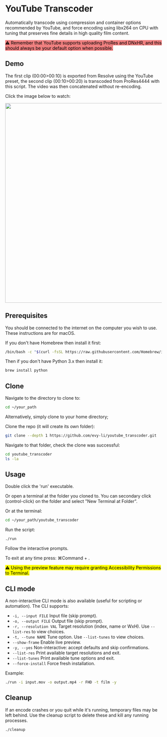 # YouTube Transcoder

Automatically transcode using compression and container options recommended by YouTube, and force encoding using libx264 on CPU with tuning that preserves fine details in high quality film content.

<mark style="background: LightCoral!important">⚠ Remember that YouTube supports uploading ProRes and DNxHR, and this should always be your default option when possible.</mark>

## Demo

The first clip (00:00>00:10) is exported from Resolve using the YouTube preset, the second clip (00:10>00:20) is transcoded from ProRes4444 with this script. The video was then concatenated without re-encoding.

Click the image below to watch:

[<img src="https://evy-li-github-r2.evy.li/concat_thumb.jpeg" width="640">](https://evy-li-github-r2.evy.li/concat.mp4)


## Prerequisites

You should be connected to the internet on the computer you wish to use. These instructions are for macOS.

If you don't have Homebrew then install it first:

```bash
/bin/bash -c "$(curl -fsSL https://raw.githubusercontent.com/Homebrew/install/HEAD/install.sh)"
```

Then if you don't have Python 3.x then install it:

```bash
brew install python
```

## Clone

Navigate to the directory to clone to:

```bash
cd ~/your_path
```
Alternatively, simply clone to your home directory;

Clone the repo (it will create its own folder):

```bash
git clone --depth 1 https://github.com/evy-li/youtube_transcoder.git
```
Navigate to that folder, check the clone was successful:

```bash
cd youtube_transcoder
ls -la
```

## Usage

Double click the 'run' executable.

Or open a terminal at the folder you cloned to. You can secondary click (control-click) on the folder and select "New Terminal at Folder".

Or at the terminal:

```bash
cd ~/your_path/youtube_transcoder
```

Run the script:

```bash
./run
```

Follow the interactive prompts.

To exit at any time press: ⌘Command + .

<mark>⚠ Using the preview feature may require granting Accessibility Permissions to Terminal.</mark>

## CLI mode

A non-interactive CLI mode is also available (useful for scripting or automation). The CLI supports:

- `-i, --input FILE`        Input file (skip prompt).
- `-o, --output FILE`       Output file (skip prompt).
- `-r, --resolution VAL`    Target resolution (index, name or WxH). Use `--list-res` to view choices.
- `-t, --tune NAME`         Tune option.  Use `--list-tunes` to view choices.
- `--show-frame`            Enable live preview.
- `-y, --yes`               Non-interactive: accept defaults and skip confirmations.
- `--list-res`              Print available target resolutions and exit.
- `--list-tunes`            Print available tune options and exit.
- `--force-install`         Force fresh installation.

Example:

```bash
./run -i input.mov -o output.mp4 -r FHD -t film -y
```

## Cleanup

If an encode crashes or you quit while it's running, temporary files may be left behind. Use the cleanup script to delete these and kill any running processes.

```bash
./cleanup
```

